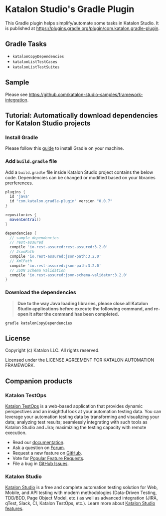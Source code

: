 # Katalon Studio's Gradle Plugin

This Gradle plugin helps simplify/automate some tasks in Katalon Studio. It is published at https://plugins.gradle.org/plugin/com.katalon.gradle-plugin.

## Gradle Tasks

* `katalonCopyDependencies`
* `katalonListTestCases`
* `katalonListTestSuites`

## Sample

Please see https://github.com/katalon-studio-samples/framework-integration.

## Tutorial: Automatically download dependencies for Katalon Studio projects

### Install Gradle

Please follow this [guide](https://gradle.org/install/) to install Gradle on your machine.

### Add `build.gradle` file

Add a `build.gradle` file inside Katalon Studio project contains the below code. Dependencies can be changed or modified based on your libraries prerferences.

```gradle
plugins {
  id 'java'
  id "com.katalon.gradle-plugin" version "0.0.7"
}

repositories {
  mavenCentral()
}

dependencies {
  // sample dependencies
  // rest-assured
  compile 'io.rest-assured:rest-assured:3.2.0'
  // JsonPath
  compile 'io.rest-assured:json-path:3.2.0'
  // XmlPath
  compile 'io.rest-assured:json-path:3.2.0'
  // JSON Schema Validation
  compile 'io.rest-assured:json-schema-validator:3.2.0'
}

```

### Download the dependencies

> **Due to the way Java loading libraries, please close all Katalon Studio applications before execute the following command, and re-open it after the command has been completed.**

```
gradle katalonCopyDependencies
```

## License

Copyright (c) Katalon LLC. All rights reserved.

Licensed under the LICENSE AGREEMENT FOR KATALON AUTOMATION FRAMEWORK.

## Companion products

### Katalon TestOps

[Katalon TestOps](https://analytics.katalon.com) is a web-based application that provides dynamic perspectives and an insightful look at your automation testing data. You can leverage your automation testing data by transforming and visualizing your data; analyzing test results; seamlessly integrating with such tools as Katalon Studio and Jira; maximizing the testing capacity with remote execution.

* Read our [documentation](https://docs.katalon.com/katalon-analytics/docs/overview.html).
* Ask a question on [Forum](https://forum.katalon.com/categories/katalon-analytics).
* Request a new feature on [GitHub](CONTRIBUTING.md).
* Vote for [Popular Feature Requests](https://github.com/katalon-analytics/katalon-analytics/issues?q=is%3Aopen+is%3Aissue+label%3Afeature-request+sort%3Areactions-%2B1-desc).
* File a bug in [GitHub Issues](https://github.com/katalon-analytics/katalon-analytics/issues).

### Katalon Studio
[Katalon Studio](https://www.katalon.com) is a free and complete automation testing solution for Web, Mobile, and API testing with modern methodologies (Data-Driven Testing, TDD/BDD, Page Object Model, etc.) as well as advanced integration (JIRA, qTest, Slack, CI, Katalon TestOps, etc.). Learn more about [Katalon Studio features](https://www.katalon.com/features/).
